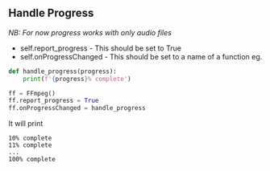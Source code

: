 ## Handle Progress
*NB: For now progress works with only audio files*
* self.report_progress - This should be set to True
* self.onProgressChanged - This should be set to a name of a function
eg.
```python
def handle_progress(progress):
    print(f'{progress}% complete')

ff = FFmpeg()
ff.report_progress = True
ff.onProgressChanged = handle_progress
```
It will print
```shell
10% complete
11% complete
...
100% complete
```